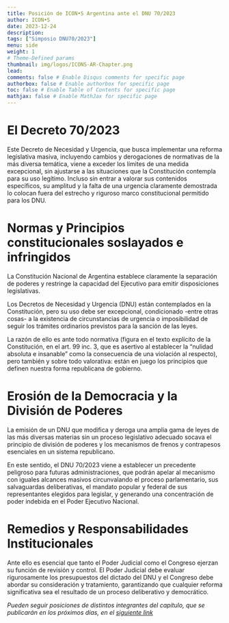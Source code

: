 ```yaml
---
title: Posición de ICON•S Argentina ante el DNU 70/2023
author: ICON•S
date: 2023-12-24
description: 
tags: ["Simposio DNU70/2023"]
menu: side 
weight: 1
# Theme-Defined params
thumbnail: img/logos/ICONS-AR-Chapter.png
lead: 
comments: false # Enable Disqus comments for specific page
authorbox: false # Enable authorbox for specific page
toc: false # Enable Table of Contents for specific page
mathjax: false # Enable MathJax for specific page
---
```


# El Decreto 70/2023

Este Decreto de Necesidad y Urgencia, que busca implementar una reforma legislativa masiva, incluyendo cambios y derogaciones de normativas de la más diversa temática, viene a exceder los límites de una medida excepcional, sin ajustarse a las situaciones que la Constitución contempla para su uso legítimo. Incluso sin entrar a valorar sus contenidos específicos, su amplitud y la falta de una urgencia claramente demostrada lo colocan fuera del estrecho y riguroso marco constitucional permitido para los DNU.

# Normas y Principios constitucionales soslayados e infringidos

La Constitución Nacional de Argentina establece claramente la separación de poderes y restringe la capacidad del Ejecutivo para emitir disposiciones legislativas.

Los Decretos de Necesidad y Urgencia (DNU) están contemplados en la Constitución, pero su uso debe ser excepcional, condicionado -entre otras cosas- a la existencia de circunstancias de urgencia o imposibilidad de seguir los trámites ordinarios previstos para la sanción de las leyes.

La razón de ello es ante todo normativa (figura en el texto explícito de la Constitución, en el art. 99 inc. 3, que es asertivo al establecer la “nulidad absoluta e insanable” como la consecuencia de una violación al respecto), pero también y sobre todo valorativa: están en juego los principios que definen nuestra forma republicana de gobierno.

# Erosión de la Democracia y la División de Poderes

La emisión de un DNU que modifica y deroga una amplia gama de leyes de las más diversas materias sin un proceso legislativo adecuado socava el principio de división de poderes y los mecanismos de frenos y contrapesos esenciales en un sistema republicano. 

En este sentido, el DNU 70/2023 viene a establecer un precedente peligroso para futuras administraciones, que podrán apelar al mecanismo con iguales alcances masivos circunvalando el proceso parlamentario, sus salvaguardas deliberativas, el mandato popular y federal de sus representantes elegidos para legislar, y generando una concentración de poder indebida en el Poder Ejecutivo Nacional.

# Remedios y Responsabilidades Institucionales

Ante ello es esencial que tanto el Poder Judicial como el Congreso ejerzan su función de revisión y control. El Poder Judicial debe evaluar rigurosamente los presupuestos del dictado del DNU y el Congreso debe abordar su consideración y tratamiento, garantizando que cualquier reforma significativa sea el resultado de un proceso deliberativo y democrático.

*Pueden seguir posiciones de distintos integrantes del capítulo, que se publicarán en los próximos días, en el [siguiente link](http://iconsar.github.io/tags/simposio-dnu70/2023/)*